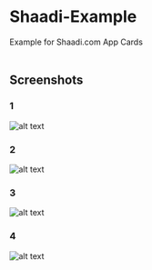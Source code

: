 # Shaadi-Example
Example for Shaadi.com App Cards <br><br>

## Screenshots
### 1
![alt text](https://github.com/vkhirani93/Shaadi-Example/blob/master/screenshots/1.png) <br>
### 2
![alt text](https://github.com/vkhirani93/Shaadi-Example/blob/master/screenshots/2.png) <br>
### 3
![alt text](https://github.com/vkhirani93/Shaadi-Example/blob/master/screenshots/3.png) <br>
### 4
![alt text](https://github.com/vkhirani93/Shaadi-Example/blob/master/screenshots/4.png) <br>
